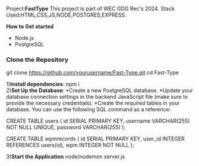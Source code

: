 Project:**FastType**
This project is part of WEC GDG Rec's 2024.
Stack Used:HTML,CSS,JS,NODE,POSTGRES,EXPRESS.

**How to Get started**
- Node.js 
- PostgreSQL

### Clone the Repository
git clone https://github.com/yourusername/Fast-Type.git
cd Fast-Type<br>

1)**Install dependencies**:
npm i<br>
2)**Set Up the Database**:
*Create a new PostgreSQL database.
*Update your database connection settings in the backend JavaScript file (make sure to provide the necessary credentials).
*Create the required tables in your database. You can use the following SQL command as a reference:

CREATE TABLE users (
    id SERIAL PRIMARY KEY,
    username VARCHAR(255) NOT NULL UNIQUE,
    password VARCHAR(255) 
);

CREATE TABLE wpmrecords (
    id SERIAL PRIMARY KEY,
    user_id INTEGER REFERENCES users(id),
    wpm INTEGER NOT NULL
);<br>

3)**Start the Application**
node/nodemon server.js




